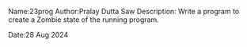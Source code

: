 Name:23prog
Author:Pralay Dutta Saw
Description:
Write a program to create a Zombie state of the running program.

Date:28 Aug 2024
